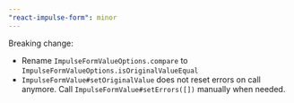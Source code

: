 ```yaml
---
"react-impulse-form": minor
---
```


Breaking change:

- Rename `ImpulseFormValueOptions.compare` to `ImpulseFormValueOptions.isOriginalValueEqual`
- `ImpulseFormValue#setOriginalValue` does not reset errors on call anymore. Call `ImpulseFormValue#setErrors([])` manually when needed.
